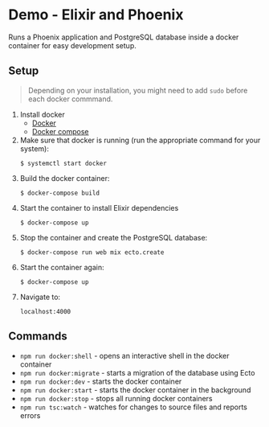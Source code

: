 # Demo - Elixir and Phoenix
Runs a Phoenix application and PostgreSQL database inside a docker container for easy development setup.

## Setup
> Depending on your installation, you might need to add `sudo` before each docker commmand.

1. Install docker
    * [Docker](https://docs.docker.com/get-started/)
    * [Docker compose](https://docs.docker.com/compose/)
2. Make sure that docker is running (run the appropriate command for your system):
    ```
    $ systemctl start docker
    ```
3. Build the docker container:
    ```
    $ docker-compose build
    ```
4. Start the container to install Elixir dependencies
    ```
    $ docker-compose up
    ```
5. Stop the container and create the PostgreSQL database:
    ```
    $ docker-compose run web mix ecto.create
    ```
6. Start the container again:
    ```
    $ docker-compose up
    ```
6. Navigate to:
    ```
    localhost:4000
    ```

## Commands
* `npm run docker:shell` - opens an interactive shell in the docker container
* `npm run docker:migrate` - starts a migration of the database using Ecto
* `npm run docker:dev` - starts the docker container
* `npm run docker:start` - starts the docker container in the background
* `npm run docker:stop` - stops all running docker containers
* `npm run tsc:watch` - watches for changes to source files and reports errors
